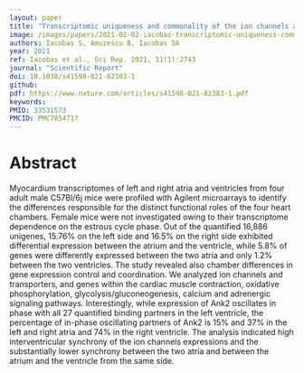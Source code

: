 ```yaml
---
layout: paper
title: "Transcriptomic uniqueness and commonality of the ion channels and transporters in the four heart chambers"
image: /images/papers/2021-02-02-iacobas-transcriptomic-uniqueness-commonality.jpg
authors: Iacobas S, Amuzescu B, Iacobas DA
year: 2021
ref: Iacobas et al., Sci Rep. 2021, 11(1):2743
journal: "Scientific Report"
doi: 10.1038/s41598-021-82383-1
github:
pdf: https://www.nature.com/articles/s41598-021-82383-1.pdf
keywords:
PMID: 33531573
PMCID: PMC7854717
---
```


# Abstract

Myocardium transcriptomes of left and right atria and ventricles from four adult male C57Bl/6j mice were profiled with Agilent microarrays to identify the differences responsible for the distinct functional roles of the four heart chambers. Female mice were not investigated owing to their transcriptome dependence on the estrous cycle phase. Out of the quantified 16,886 unigenes, 15.76% on the left side and 16.5% on the right side exhibited differential expression between the atrium and the ventricle, while 5.8% of genes were differently expressed between the two atria and only 1.2% between the two ventricles. The study revealed also chamber differences in gene expression control and coordination. We analyzed ion channels and transporters, and genes within the cardiac muscle contraction, oxidative phosphorylation, glycolysis/gluconeogenesis, calcium and adrenergic signaling pathways. Interestingly, while expression of Ank2 oscillates in phase with all 27 quantified binding partners in the left ventricle, the percentage of in-phase oscillating partners of Ank2 is 15% and 37% in the left and right atria and 74% in the right ventricle. The analysis indicated high interventricular synchrony of the ion channels expressions and the substantially lower synchrony between the two atria and between the atrium and the ventricle from the same side.